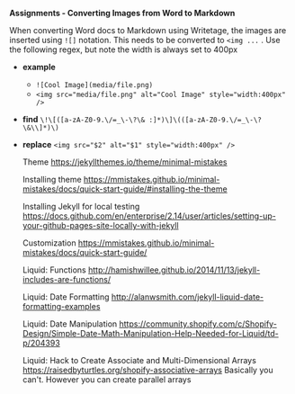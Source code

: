 **Assignments - Converting Images from Word to Markdown**

When converting Word docs to Markdown using Writetage, the images are inserted using `![]` notation. This needs to be converted to `<img ...` . Use the following regex, but note the width is always set to 400px

- **example**
  - `![Cool Image](media/file.png)`
  - `<img src="media/file.png" alt="Cool Image" style="width:400px" />`
- **find**
  `\!\[([a-zA-Z0-9.\/=_\-\?\& :]*)\]\(([a-zA-Z0-9.\/=_\-\?\&\\]*)\)`
- **replace**
  `<img src="$2" alt="$1" style="width:400px" />`

  Theme
  https://jekyllthemes.io/theme/minimal-mistakes

  Installing theme
  https://mmistakes.github.io/minimal-mistakes/docs/quick-start-guide/#installing-the-theme

  Installing Jekyll for local testing
  https://docs.github.com/en/enterprise/2.14/user/articles/setting-up-your-github-pages-site-locally-with-jekyll

  Customization
  https://mmistakes.github.io/minimal-mistakes/docs/quick-start-guide/

  Liquid: Functions
  http://hamishwillee.github.io/2014/11/13/jekyll-includes-are-functions/

  Liquid: Date Formatting
  http://alanwsmith.com/jekyll-liquid-date-formatting-examples

  Liquid: Date Manipulation
  https://community.shopify.com/c/Shopify-Design/Simple-Date-Math-Manipulation-Help-Needed-for-Liquid/td-p/204393

  Liquid: Hack to Create Associate and Multi-Dimensional Arrays
  https://raisedbyturtles.org/shopify-associative-arrays
  Basically you can't. However you can create parallel arrays

  